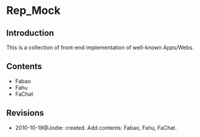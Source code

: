 # Rep_Mock
## Introduction
This is a collection of front-end implementation of well-known Apps/Webs.

## Contents
* Fabao
* Fahu
* FaChat

## Revisions
* 2010-10-19@Jodie: created. Add contents: Fabao, Fahu, FaChat.